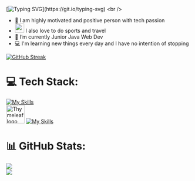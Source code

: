[![Typing SVG](https://readme-typing-svg.demolab.com?font=Fuzzy+Bubbles&size=20&pause=200&color=aef50b&background=79797900&center=true&multiline=true&width=435&lines=Hi+there!+%F0%9F%91%8B+My+name+is+Daniel+Ivanov.;I'm+Junior+Java+Dev+and+enthusiast!)](https://git.io/typing-svg)
<br />

- 👀 I am highly motivated and positive person with tech passion
- <img width="25" src="https://user-images.githubusercontent.com/112943652/204318265-aedf0143-ba28-4e3f-829a-df3817ea5172.png"> I also love to do sports and travel
- 🌱 I’m currently Junior Java Web Dev
- 💻 I'm learning new things every day and I have no intention of stopping


[![GitHub Streak](https://streak-stats.demolab.com?user=Daniel-ski&theme=python-dark&fire=DD2727)](https://git.io/streak-stats)
<br />

# 💻 Tech Stack:
[![My Skills](https://skillicons.dev/icons?i=java,idea,spring,mysql,hibernate&theme=dark)](https://skillicons.dev) 
<br />
<img src="https://miro.medium.com/v2/resize:fit:1000/0*2YKMGT_H6d3fl14L.png" alt="Thymeleaf logo" width="50" height="50">
[![My Skills](https://skillicons.dev/icons?i=html,css&theme=dark)](https://skillicons.dev)
# 📊 GitHub Stats:
![](https://github-readme-stats.vercel.app/api?username=Daniel-ski&theme=highcontrast&hide_border=false&include_all_commits=true&count_private=false)<br/>
![](https://github-readme-stats.vercel.app/api/top-langs/?username=Daniel-ski&theme=highcontrast&hide_border=false&include_all_commits=true&count_private=false&layout=compact)

